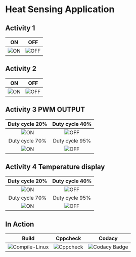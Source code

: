 # Heat Sensing Application
## Activity 1
|ON|OFF|
|:--:|:--:|
|![ON](Activity1_ON.png)|![OFF](Activity1_OFF.png)|
## Activity 2
|ON|OFF|
|:--:|:--:|
|![ON](Activity2_ON.png)|![OFF](Activity2_OFF.png)|
## Activity 3 PWM OUTPUT
|Duty cycle 20%|Duty cycle 40%|
|:--:|:--:|
|![ON](pwm_20.png)|![OFF](pwm_40.png)|
|Duty cycle 70%|Duty cycle 95%|
|![ON](pwm_70.png)|![OFF](pwm_95.png)|
## Activity 4 Temperature display
|Duty cycle 20%|Duty cycle 40%|
|:--:|:--:|
|![ON](temp_20.png)|![OFF](temp_25.png)|
|Duty cycle 70%|Duty cycle 95%|
|![ON](temp_29.png)|![OFF](temp_33.png)|
## In Action
|Build|Cppcheck|Codacy|
|:--:|:--:|:--:|
|![Compile-Linux](https://github.com/Chinmayi-bc/STEPin_module2_activity/actions/workflows/Compile.yml/badge.svg)|![Cppcheck](https://github.com/Chinmayi-bc/STEPin_module2_activity/actions/workflows/CodeQulaity.yml/badge.svg)|![Codacy Badge](https://app.codacy.com/project/badge/Grade/f94699e65d674eceaebe2cdf97b059dc)|
